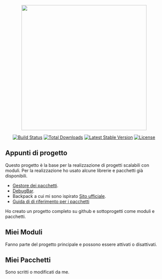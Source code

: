 <p align="center"><a href="https://laravel.com" target="_blank"><img src="https://raw.githubusercontent.com/laravel/art/master/logo-lockup/5%20SVG/2%20CMYK/1%20Full%20Color/laravel-logolockup-cmyk-red.svg" width="400"></a></p>

<p align="center">
<a href="https://travis-ci.org/laravel/framework"><img src="https://travis-ci.org/laravel/framework.svg" alt="Build Status"></a>
<a href="https://packagist.org/packages/laravel/framework"><img src="https://img.shields.io/packagist/dt/laravel/framework" alt="Total Downloads"></a>
<a href="https://packagist.org/packages/laravel/framework"><img src="https://img.shields.io/packagist/v/laravel/framework" alt="Latest Stable Version"></a>
<a href="https://packagist.org/packages/laravel/framework"><img src="https://img.shields.io/packagist/l/laravel/framework" alt="License"></a>
</p>

## Appunti di progetto

Questo progetto è la base per la realizzazione di progetti scalabili con moduli.
Per la realizzazione ho usato alcune librerie e pacchetti già disponibili.

- [Gestore dei pacchetti](https://l5modular.github.io/getting-started/#installation).
- [DebugBar](https://github.com/barryvdh/laravel-debugbar).
- Backpack a cui mi sono ispirato [Sito ufficiale](https://backpackforlaravel.com/).
- [Guida di di riferimento per i pacchetti](https://laravelpackage.com/#reasons-to-develop-a-package)

Ho creato un progetto completo su github e sottoprogetti come moduli e pacchetti.

## Miei Moduli
Fanno parte del progetto principale e possono essere attivati o disattivati.


## Miei Pacchetti
Sono scritti o modificati da me.

